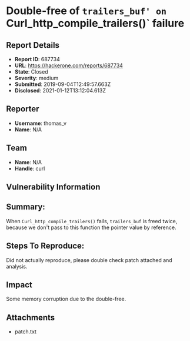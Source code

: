 # Double-free of `trailers_buf' on `Curl_http_compile_trailers()` failure

## Report Details
- **Report ID**: 687734
- **URL**: https://hackerone.com/reports/687734
- **State**: Closed
- **Severity**: medium
- **Submitted**: 2019-09-04T12:49:57.663Z
- **Disclosed**: 2021-01-12T13:12:04.613Z

## Reporter
- **Username**: thomas_v
- **Name**: N/A

## Team
- **Name**: N/A
- **Handle**: curl

## Vulnerability Information
## Summary:
When `Curl_http_compile_trailers()` fails, `trailers_buf` is freed twice, because we don't pass to this function the pointer value by reference.

## Steps To Reproduce:
Did not actually reproduce, please double check patch attached and analysis.

## Impact

Some memory corruption due to the double-free.

## Attachments
- patch.txt
